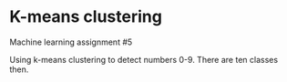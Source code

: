 # K-means clustering 

Machine learning assignment \#5

Using k-means clustering to detect numbers 0-9. There are ten classes then.